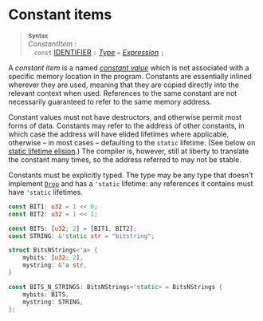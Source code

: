 # Constant items

> **<sup>Syntax</sup>**  
> _ConstantItem_ :  
> &nbsp;&nbsp; `const` [IDENTIFIER] `:` [_Type_] `=` [_Expression_] `;`  

A *constant item* is a named _[constant value]_ which is not associated with a
specific memory location in the program. Constants are essentially inlined
wherever they are used, meaning that they are copied directly into the relevant
context when used. References to the same constant are not necessarily
guaranteed to refer to the same memory address.

Constant values must not have destructors, and otherwise permit most forms of
data. Constants may refer to the address of other constants, in which case the
address will have elided lifetimes where applicable, otherwise – in most cases
– defaulting to the `static` lifetime. (See below on [static lifetime
elision].) The compiler is, however, still at liberty to translate the constant
many times, so the address referred to may not be stable.

Constants must be explicitly typed. The type may be any type that doesn't
implement [`Drop`] and has a `'static` lifetime: any references it contains
must have `'static` lifetimes.

```rust
const BIT1: u32 = 1 << 0;
const BIT2: u32 = 1 << 1;

const BITS: [u32; 2] = [BIT1, BIT2];
const STRING: &'static str = "bitstring";

struct BitsNStrings<'a> {
    mybits: [u32; 2],
    mystring: &'a str,
}

const BITS_N_STRINGS: BitsNStrings<'static> = BitsNStrings {
    mybits: BITS,
    mystring: STRING,
};
```

[constant value]: expressions.html#constant-expressions
[static lifetime elision]: items/static-items.html#static-lifetime-elision
[`Drop`]: the-drop-trait.html
[IDENTIFIER]: identifiers.html
[_Type_]: types.html
[_Expression_]: expressions.html
